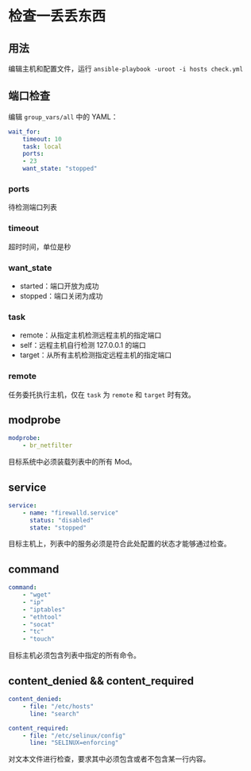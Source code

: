 # 检查一丢丢东西

## 用法

编辑主机和配置文件，运行 `ansible-playbook -uroot -i hosts check.yml`

## 端口检查

编辑 `group_vars/all` 中的 YAML：

~~~yaml
wait_for:
    timeout: 10
    task: local
    ports:
    - 23
    want_state: "stopped"
~~~

### ports

待检测端口列表

### timeout

超时时间，单位是秒

### want_state

- started：端口开放为成功
- stopped：端口关闭为成功

### task

- remote：从指定主机检测远程主机的指定端口
- self：远程主机自行检测 127.0.0.1 的端口
- target：从所有主机检测指定远程主机的指定端口

### remote

任务委托执行主机，仅在 `task` 为 `remote` 和 `target` 时有效。

## modprobe

~~~yaml
modprobe:
    - br_netfilter
~~~

目标系统中必须装载列表中的所有 Mod。

## service

~~~yaml
service:
    - name: "firewalld.service"
      status: "disabled"
      state: "stopped"
~~~

目标主机上，列表中的服务必须是符合此处配置的状态才能够通过检查。

## command

~~~yaml
command:
    - "wget"
    - "ip"
    - "iptables"
    - "ethtool"
    - "socat"
    - "tc"
    - "touch"
~~~

目标主机必须包含列表中指定的所有命令。

## content_denied && content_required

~~~yaml
content_denied:
    - file: "/etc/hosts"
      line: "search"

content_required:
    - file: "/etc/selinux/config"
      line: "SELINUX=enforcing"
~~~

对文本文件进行检查，要求其中必须包含或者不包含某一行内容。